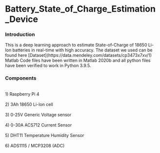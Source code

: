 # Battery_State_of_Charge_Estimation_Device

<h3>Introduction</h3>
This is a deep learning approach to estimate State-of-Charge of 18650 Li-Ion batteries in real-time with high accuracy.
The dataset we used can be found here [Dataset](https://data.mendeley.com/datasets/cp3473x7xv/1)
Matlab Code files have been written in Matlab 2020b and all python files have been verified to work in Python 3.9.5.

<h3>Components</h3>
<br>1) Raspberry Pi 4</br>
<br>2) 3Ah 18650 Li-Ion cell</br>
<br>3) 0-25V Generic Voltage sensor</br>
<br>4) 0-30A ACS712 Current Sensor</br>
<br>5) DHT11 Temperature Humidity Sensor</br>
<br>6) ADS1115 / MCP3208 (ADC)</br>
